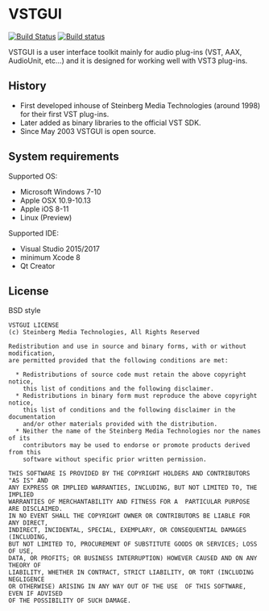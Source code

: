 # VSTGUI
[![Build Status](https://travis-ci.com/steinbergmedia/vstgui.svg?branch=develop)](https://travis-ci.com/steinbergmedia/vstgui)
[![Build status](https://ci.appveyor.com/api/projects/status/github/steinbergmedia/vstgui?svg=true)](https://ci.appveyor.com/project/steinbergmedia/vstgui)

VSTGUI is a user interface toolkit mainly for audio plug-ins (VST, AAX, AudioUnit, etc...)
 and it is designed for working well with VST3 plug-ins.

## History
- First developed inhouse of Steinberg Media Technologies (around 1998) for their first VST plug-ins.
- Later added as binary libraries to the official VST SDK.
- Since May 2003 VSTGUI is open source.

## System requirements
Supported OS:

- Microsoft Windows 7-10
- Apple OSX 10.9-10.13
- Apple iOS 8-11
- Linux (Preview)

Supported IDE:
- Visual Studio 2015/2017
- minimum Xcode 8
- Qt Creator

## License
BSD style

    VSTGUI LICENSE
    (c) Steinberg Media Technologies, All Rights Reserved

    Redistribution and use in source and binary forms, with or without modification,
    are permitted provided that the following conditions are met:

      * Redistributions of source code must retain the above copyright notice, 
        this list of conditions and the following disclaimer.
      * Redistributions in binary form must reproduce the above copyright notice,
        this list of conditions and the following disclaimer in the documentation 
        and/or other materials provided with the distribution.
      * Neither the name of the Steinberg Media Technologies nor the names of its
        contributors may be used to endorse or promote products derived from this 
        software without specific prior written permission.

    THIS SOFTWARE IS PROVIDED BY THE COPYRIGHT HOLDERS AND CONTRIBUTORS "AS IS" AND
    ANY EXPRESS OR IMPLIED WARRANTIES, INCLUDING, BUT NOT LIMITED TO, THE IMPLIED 
    WARRANTIES OF MERCHANTABILITY AND FITNESS FOR A  PARTICULAR PURPOSE ARE DISCLAIMED. 
    IN NO EVENT SHALL THE COPYRIGHT OWNER OR CONTRIBUTORS BE LIABLE FOR ANY DIRECT, 
    INDIRECT, INCIDENTAL, SPECIAL, EXEMPLARY, OR CONSEQUENTIAL DAMAGES (INCLUDING, 
    BUT NOT LIMITED TO, PROCUREMENT OF SUBSTITUTE GOODS OR SERVICES; LOSS OF USE, 
    DATA, OR PROFITS; OR BUSINESS INTERRUPTION) HOWEVER CAUSED AND ON ANY THEORY OF 
    LIABILITY, WHETHER IN CONTRACT, STRICT LIABILITY, OR TORT (INCLUDING NEGLIGENCE 
    OR OTHERWISE) ARISING IN ANY WAY OUT OF THE USE  OF THIS SOFTWARE, EVEN IF ADVISED
    OF THE POSSIBILITY OF SUCH DAMAGE.
